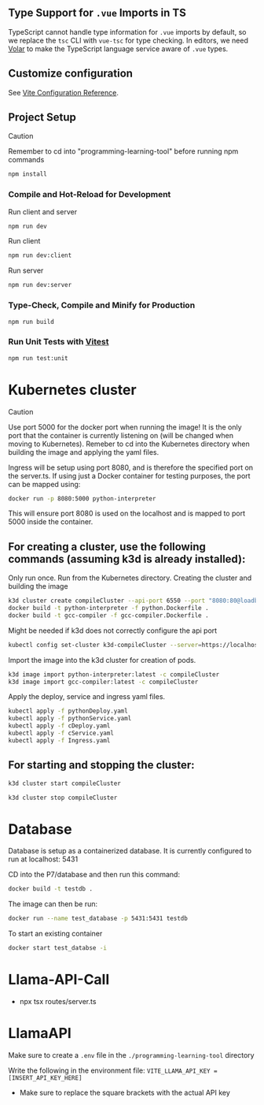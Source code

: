 ## Type Support for `.vue` Imports in TS

TypeScript cannot handle type information for `.vue` imports by default, so we replace the `tsc` CLI with `vue-tsc` for type checking. In editors, we need [Volar](https://marketplace.visualstudio.com/items?itemName=Vue.volar) to make the TypeScript language service aware of `.vue` types.

## Customize configuration

See [Vite Configuration Reference](https://vitejs.dev/config/).

## Project Setup

> [!CAUTION]
> Remember to cd into "programming-learning-tool" before running npm commands

```sh
npm install
```

### Compile and Hot-Reload for Development

Run client and server
```sh
npm run dev
```

Run client
```sh
npm run dev:client
```

Run server
```sh
npm run dev:server
```


### Type-Check, Compile and Minify for Production

```sh
npm run build
```

### Run Unit Tests with [Vitest](https://vitest.dev/)

```sh
npm run test:unit
```

# Kubernetes cluster
> [!CAUTION]
> Use port 5000 for the docker port when running the image!
> It is the only port that the container is currently listening on (will be changed when moving to Kubernetes).
> Remeber to cd into the Kubernetes directory when building the image and applying the yaml files.

Ingress will be setup using port 8080, and is therefore the specified port on the server.ts. If using just a Docker container for testing purposes, the port can be mapped using:
```sh
docker run -p 8080:5000 python-interpreter
```
This will ensure port 8080 is used on the localhost and is mapped to port 5000 inside the container.


## For creating a cluster, use the following commands (assuming k3d is already installed):

Only run once. Run from the Kubernetes directory.
Creating the cluster and building the image
```sh
k3d cluster create compileCluster --api-port 6550 --port "8080:80@loadbalancer" 
docker build -t python-interpreter -f python.Dockerfile .
docker build -t gcc-compiler -f gcc-compiler.Dockerfile .
```

Might be needed if k3d does not correctly configure the api port
```sh
kubectl config set-cluster k3d-compileCluster --server=https://localhost:6550
```

Import the image into the k3d cluster for creation of pods.
```sh
k3d image import python-interpreter:latest -c compileCluster
k3d image import gcc-compiler:latest -c compileCluster
```

Apply the deploy, service and ingress yaml files.
```sh
kubectl apply -f pythonDeploy.yaml
kubectl apply -f pythonService.yaml
kubectl apply -f cDeploy.yaml
kubectl apply -f cService.yaml
kubectl apply -f Ingress.yaml
```

## For starting and stopping the cluster:
```sh
k3d cluster start compileCluster
```
```sh
k3d cluster stop compileCluster
```

# Database
Database is setup as a containerized database.
It is currently configured to run at localhost: 5431 

CD into the P7/database and then run this command: 
```sh
docker build -t testdb . 
```

The image can then be run: 


```sh
docker run --name test_database -p 5431:5431 testdb
```

To start an existing container
```sh
docker start test_databse -i
```

# Llama-API-Call
- npx tsx routes/server.ts

# LlamaAPI

Make sure to create a ```.env``` file in the ```./programming-learning-tool``` directory

Write the following in the environment file: ```VITE_LLAMA_API_KEY = [INSERT_API_KEY_HERE]```
- Make sure to replace the square brackets with the actual API key
